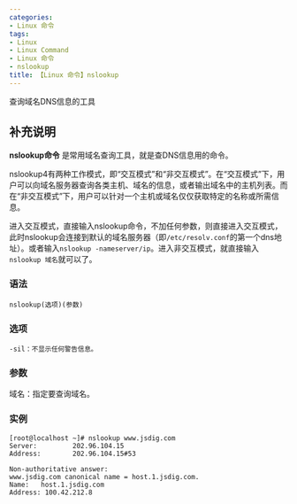 ```yaml
---
categories:
- Linux 命令
tags:
- Linux
- Linux Command
- Linux 命令
- nslookup
title: 【Linux 命令】nslookup
---
```


查询域名DNS信息的工具

## 补充说明

**nslookup命令** 是常用域名查询工具，就是查DNS信息用的命令。

nslookup4有两种工作模式，即“交互模式”和“非交互模式”。在“交互模式”下，用户可以向域名服务器查询各类主机、域名的信息，或者输出域名中的主机列表。而在“非交互模式”下，用户可以针对一个主机或域名仅仅获取特定的名称或所需信息。

进入交互模式，直接输入nslookup命令，不加任何参数，则直接进入交互模式，此时nslookup会连接到默认的域名服务器（即`/etc/resolv.conf`的第一个dns地址）。或者输入`nslookup -nameserver/ip`。进入非交互模式，就直接输入`nslookup 域名`就可以了。

###  语法

```shell
nslookup(选项)(参数)
```

###  选项

```shell
-sil：不显示任何警告信息。
```

###  参数

域名：指定要查询域名。

###  实例

```shell
[root@localhost ~]# nslookup www.jsdig.com
Server:         202.96.104.15
Address:        202.96.104.15#53

Non-authoritative answer:
www.jsdig.com canonical name = host.1.jsdig.com.
Name:   host.1.jsdig.com
Address: 100.42.212.8
```


<!-- Linux命令行搜索引擎：https://jaywcjlove.github.io/linux-command/ -->